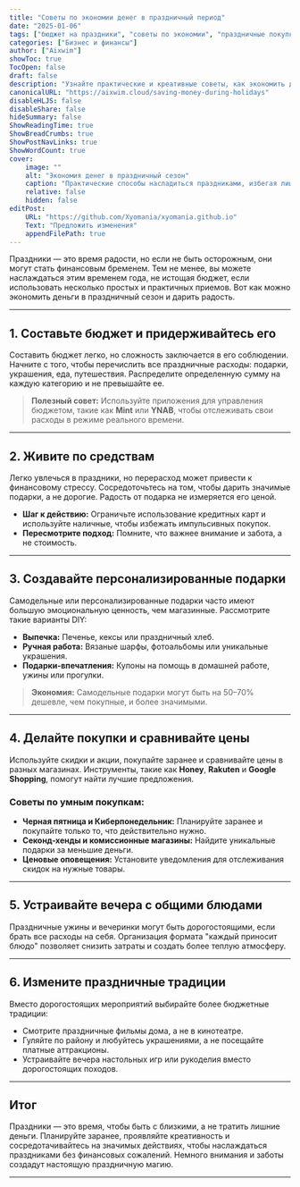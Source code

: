 ```yaml
---
title: "Советы по экономии денег в праздничный период"
date: "2025-01-06"
tags: ["бюджет на праздники", "советы по экономии", "праздничные покупки", "управление бюджетом", "личные финансы"]
categories: ["Бизнес и финансы"]
author: ["Aixwim"]
showToc: true
TocOpen: false
draft: false
description: "Узнайте практические и креативные советы, как экономить деньги в праздничный сезон, при этом создавая радость и уют."
canonicalURL: "https://aixwim.cloud/saving-money-during-holidays"
disableHLJS: false
disableShare: false
hideSummary: false
ShowReadingTime: true
ShowBreadCrumbs: true
ShowPostNavLinks: true
ShowWordCount: true
cover:
    image: ""
    alt: "Экономия денег в праздничный сезон"
    caption: "Практические способы насладиться праздниками, избегая лишних трат."
    relative: false
    hidden: false
editPost:
    URL: "https://github.com/Xyomania/xyomania.github.io"
    Text: "Предложить изменения"
    appendFilePath: true
---
```


Праздники — это время радости, но если не быть осторожным, они могут стать финансовым бременем. Тем не менее, вы можете наслаждаться этим временем года, не истощая бюджет, если использовать несколько простых и практичных приемов. Вот как можно экономить деньги в праздничный сезон и дарить радость.

---

## 1. **Составьте бюджет и придерживайтесь его**

Составить бюджет легко, но сложность заключается в его соблюдении. Начните с того, чтобы перечислить все праздничные расходы: подарки, украшения, еда, путешествия. Распределите определенную сумму на каждую категорию и не превышайте ее.

> **Полезный совет:** Используйте приложения для управления бюджетом, такие как **Mint** или **YNAB**, чтобы отслеживать свои расходы в режиме реального времени.

---

## 2. **Живите по средствам**

Легко увлечься в праздники, но перерасход может привести к финансовому стрессу. Сосредоточьтесь на том, чтобы дарить значимые подарки, а не дорогие. Радость от подарка не измеряется его ценой.

- **Шаг к действию:** Ограничьте использование кредитных карт и используйте наличные, чтобы избежать импульсивных покупок.
- **Пересмотрите подход:** Помните, что важнее внимание и забота, а не стоимость.

---

## 3. **Создавайте персонализированные подарки**

Самодельные или персонализированные подарки часто имеют большую эмоциональную ценность, чем магазинные. Рассмотрите такие варианты DIY:
- **Выпечка:** Печенье, кексы или праздничный хлеб.
- **Ручная работа:** Вязаные шарфы, фотоальбомы или уникальные украшения.
- **Подарки-впечатления:** Купоны на помощь в домашней работе, ужины или прогулки.

> **Экономия:** Самодельные подарки могут быть на 50–70% дешевле, чем покупные, и более значимыми.

---

## 4. **Делайте покупки и сравнивайте цены**

Используйте скидки и акции, покупайте заранее и сравнивайте цены в разных магазинах. Инструменты, такие как **Honey**, **Rakuten** и **Google Shopping**, помогут найти лучшие предложения.

### Советы по умным покупкам:
- **Черная пятница и Киберпонедельник:** Планируйте заранее и покупайте только то, что действительно нужно.
- **Секонд-хенды и комиссионные магазины:** Найдите уникальные подарки за меньшие деньги.
- **Ценовые оповещения:** Установите уведомления для отслеживания скидок на нужные товары.

---

## 5. **Устраивайте вечера с общими блюдами**

Праздничные ужины и вечеринки могут быть дорогостоящими, если брать все расходы на себя. Организация формата "каждый приносит блюдо" позволяет снизить затраты и создать более теплую атмосферу.

---

## 6. **Измените праздничные традиции**

Вместо дорогостоящих мероприятий выбирайте более бюджетные традиции:
- Смотрите праздничные фильмы дома, а не в кинотеатре.
- Гуляйте по району и любуйтесь украшениями, а не посещайте платные аттракционы.
- Устраивайте вечера настольных игр или рукоделия вместо дорогостоящих походов.

---

## Итог

Праздники — это время, чтобы быть с близкими, а не тратить лишние деньги. Планируйте заранее, проявляйте креативность и сосредотачивайтесь на значимых действиях, чтобы наслаждаться праздниками без финансовых сожалений. Немного внимания и заботы создадут настоящую праздничную магию.

---
